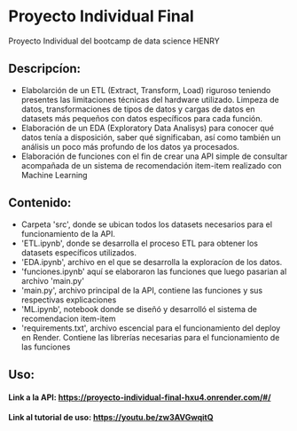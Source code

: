 # Proyecto Individual Final
Proyecto Individual del bootcamp de data science HENRY

## Descripcíon:
* Elabolarción de un ETL (Extract, Transform, Load) riguroso teniendo presentes las limitaciones técnicas del hardware utilizado. Limpeza de datos, transformaciones de tipos de datos y cargas de datos en datasets más pequeños con datos específicos para cada función.
* Elaboración de un EDA (Exploratory Data Analisys) para conocer qué datos tenía a disposición, saber qué significaban, así como también un análisis un poco más profundo de los datos ya procesados.
* Elaboración de funciones con el fin de crear una API simple de consultar acompañada de un sistema de recomendación item-item realizado con Machine Learning

## Contenido:
* Carpeta 'src', donde se ubican todos los datasets necesarios para el funcionamiento de la API.
* 'ETL.ipynb', donde se desarrolla el proceso ETL para obtener los datasets específicos utilizados.
* 'EDA.ipynb', archivo en el que se desarrolla la exploracíon de los datos.
* 'funciones.ipynb' aquí se elaboraron las funciones que luego pasarian al archivo 'main.py'
* 'main.py', archivo principal de la API, contiene las funciones y sus respectivas explicaciones
* 'ML.ipynb', notebook donde se diseñó y desarrolló el sistema de recomendacion item-item
* 'requirements.txt', archivo escencial para el funcionamiento del deploy en Render. Contiene las librerías necesarias para el funcionamiento de las funciones
## Uso:
#### Link a la API: https://proyecto-individual-final-hxu4.onrender.com/#/
#### Link al tutorial de uso: https://youtu.be/zw3AVGwqitQ
 
